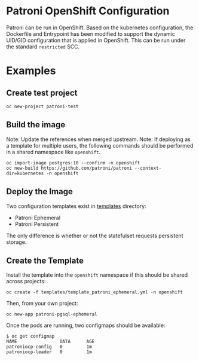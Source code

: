 # Patroni OpenShift Configuration
Patroni can be run in OpenShift. Based on the kubernetes configuration, the Dockerfile and Entrypoint has been modified to support the dynamic UID/GID configuration that is applied in OpenShift. This can be run under the standard `restricted` SCC.

# Examples

## Create test project

```
oc new-project patroni-test
```

## Build the image

Note: Update the references when merged upstream.
Note: If deploying as a template for multiple users, the following commands should be performed in a shared namespace like `openshift`.

```
oc import-image postgres:10 --confirm -n openshift
oc new-build https://github.com/patroni/patroni --context-dir=kubernetes -n openshift
```

## Deploy the Image
Two configuration templates exist in [templates](templates) directory:
-   Patroni Ephemeral
-   Patroni Persistent

The only difference is whether or not the statefulset requests persistent storage.

## Create the Template
Install the template into the `openshift` namespace if this should be shared across projects:

```
oc create -f templates/template_patroni_ephemeral.yml -n openshift
```

Then, from your own project:

```
oc new-app patroni-pgsql-ephemeral
```

Once the pods are running, two configmaps should be available:

```
$ oc get configmap
NAME                DATA      AGE
patroniocp-config   0         1m
patroniocp-leader   0         1m
```
